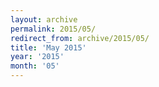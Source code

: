 ```yaml
---
layout: archive
permalink: 2015/05/
redirect_from: archive/2015/05/
title: 'May 2015'
year: '2015'
month: '05'
---
```

